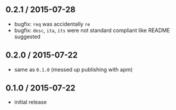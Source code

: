 0.2.1 / 2015-07-28
------------------
- bugfix: `req` was accidentally `re`
- bugfix: `desc`, `ita`, `its` were not standard compliant like README suggested

0.2.0 / 2015-07-22
------------------
- same as `0.1.0` (messed up publishing with apm)

0.1.0 / 2015-07-22
------------------
- initial release
